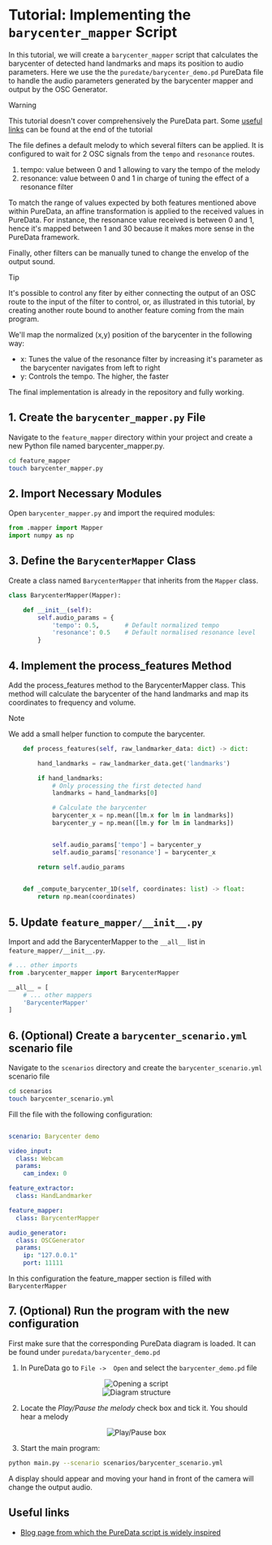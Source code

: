 # Tutorial: Implementing the `barycenter_mapper` Script

In this tutorial, we will create a `barycenter_mapper` script that calculates the barycenter of detected hand landmarks and maps its position to audio parameters. Here we use the the `puredate/barycenter_demo.pd` PureData file to handle the audio parameters generated by the barycenter mapper and output by the OSC Generator.  

> [!WARNING]
> This tutorial doesn't cover comprehensively the PureData part. Some [useful links](#useful-links) can be found at the end of the tutorial

The file defines a default melody to which several filters can be applied. It is configured to wait for 2 OSC signals from the `tempo` and `resonance` routes. 
1. tempo: value between 0 and 1 allowing to vary the tempo of the melody
2. resonance: value between 0 and 1 in charge of tuning the effect of a resonance filter

To match the range of values expected by both features mentioned above within PureData, an affine transformation is applied to the received values in PureData. For instance, the resonance value received is between 0 and 1, hence it's mapped between 1 and 30 because it makes more sense in the PureData framework.

Finally, other filters can be manually tuned to change the envelop of the output sound.

> [!TIP]
> It's possible to control any fiter by either connecting the output of an OSC route to the input of the filter to control, or, as illustrated in this tutorial, by creating another route bound to another feature coming from the main program.

We'll map the normalized (x,y) position of the barycenter in the following way:
+ x: Tunes the value of the resonance filter by increasing it's parameter as the barycenter navigates from left to right
+ y: Controls the tempo. The higher, the faster

The final implementation is already in the repository and fully working.

## 1. Create the `barycenter_mapper.py` File

Navigate to the `feature_mapper` directory within your project and create a new Python file named barycenter_mapper.py.

``` bash
cd feature_mapper
touch barycenter_mapper.py
```


## 2. Import Necessary Modules


Open `barycenter_mapper.py` and import the required modules:

``` python
from .mapper import Mapper
import numpy as np
```

## 3. Define the `BarycenterMapper` Class

Create a class named `BarycenterMapper` that inherits from the `Mapper` class.

``` python
class BarycenterMapper(Mapper):

    def __init__(self):
        self.audio_params = {
            'tempo': 0.5,       # Default normalized tempo
            'resonance': 0.5    # Default normalised resonance level
        }
```
    

## 4. Implement the process_features Method

Add the process_features method to the BarycenterMapper class. This method will calculate the barycenter of the hand landmarks and map its coordinates to frequency and volume.

> [!NOTE]
> We add a small helper function to compute the barycenter. 

``` python
    def process_features(self, raw_landmarker_data: dict) -> dict:

        hand_landmarks = raw_landmarker_data.get('landmarks') 

        if hand_landmarks:
            # Only processing the first detected hand 
            landmarks = hand_landmarks[0] 

            # Calculate the barycenter 
            barycenter_x = np.mean([lm.x for lm in landmarks])
            barycenter_y = np.mean([lm.y for lm in landmarks])


            self.audio_params['tempo'] = barycenter_y 
            self.audio_params['resonance'] = barycenter_x

        return self.audio_params
        

    def _compute_barycenter_1D(self, coordinates: list) -> float:
        return np.mean(coordinates)

```

## 5. Update `feature_mapper/__init__.py`

Import and add the BarycenterMapper to the `__all__` list in `feature_mapper/__init__.py`.

``` python
# ... other imports
from .barycenter_mapper import BarycenterMapper

__all__ = [
    # ... other mappers
    'BarycenterMapper'
]
```

## 6. (Optional) Create a `barycenter_scenario.yml` scenario file

Navigate to the `scenarios` directory and create the `barycenter_scenario.yml` scenario file

``` bash
cd scenarios
touch barycenter_scenario.yml
```

Fill the file with the following configuration:

``` yaml

scenario: Barycenter demo

video_input:
  class: Webcam
  params:
    cam_index: 0

feature_extractor:
  class: HandLandmarker

feature_mapper:
  class: BarycenterMapper

audio_generator:
  class: OSCGenerator
  params:
    ip: "127.0.0.1"
    port: 11111
```


In this configuration the feature_mapper section is filled with `BarycenterMapper`

## 7. (Optional) Run the program with the new configuration

First make sure that the corresponding PureData diagram is loaded. It can be found under `puredata/barycenter_demo.pd`

1. In PureData go to `File ->  Open` and select the `barycenter_demo.pd` file
<div align="center"><img src="../images/gesturecap_pd_open_script.png" alt="Opening a script"></div>
<div align="center"><img src="../images/gesturecap_pd_diagram_structure.png" alt="Diagram structure"></div>

2. Locate the *Play/Pause the melody* check box and tick it. You should hear a melody
<div align="center"><img src="../images/gesturecap_pd_play_melody_box.png" alt="Play/Pause box"></div>

3. Start the main program:

``` bash
python main.py --scenario scenarios/barycenter_scenario.yml
```

A display should appear and moving your hand in front of the camera will change the output audio.

## Useful links
<a id="useful-links"></a>

- [Blog page from which the PureData script is widely inspired](https://reallyusefulplugins.tumblr.com/richsynthesis)
